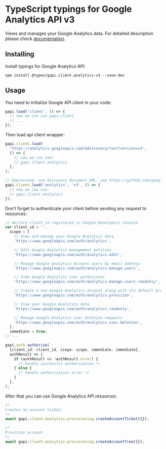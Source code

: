 # TypeScript typings for Google Analytics API v3

Views and manages your Google Analytics data.
For detailed description please check [documentation](https://developers.google.com/analytics/).

## Installing

Install typings for Google Analytics API:

```
npm install @types/gapi.client.analytics-v3 --save-dev
```

## Usage

You need to initialize Google API client in your code:

```typescript
gapi.load('client', () => {
  // now we can use gapi.client
  // ...
});
```

Then load api client wrapper:

```typescript
gapi.client.load(
  'https://analytics.googleapis.com/$discovery/rest?version=v3',
  () => {
    // now we can use:
    // gapi.client.analytics
  },
);
```

```typescript
// Deprecated, use discovery document URL, see https://github.com/google/google-api-javascript-client/blob/master/docs/reference.md#----gapiclientloadname----version----callback--
gapi.client.load('analytics', 'v3', () => {
  // now we can use:
  // gapi.client.analytics
});
```

Don't forget to authenticate your client before sending any request to resources:

```typescript
// declare client_id registered in Google Developers Console
var client_id = '',
  scope = [
    // View and manage your Google Analytics data
    'https://www.googleapis.com/auth/analytics',

    // Edit Google Analytics management entities
    'https://www.googleapis.com/auth/analytics.edit',

    // Manage Google Analytics Account users by email address
    'https://www.googleapis.com/auth/analytics.manage.users',

    // View Google Analytics user permissions
    'https://www.googleapis.com/auth/analytics.manage.users.readonly',

    // Create a new Google Analytics account along with its default property and view
    'https://www.googleapis.com/auth/analytics.provision',

    // View your Google Analytics data
    'https://www.googleapis.com/auth/analytics.readonly',

    // Manage Google Analytics user deletion requests
    'https://www.googleapis.com/auth/analytics.user.deletion',
  ],
  immediate = true;
// ...

gapi.auth.authorize(
  {client_id: client_id, scope: scope, immediate: immediate},
  authResult => {
    if (authResult && !authResult.error) {
      /* handle successful authorization */
    } else {
      /* handle authorization error */
    }
  },
);
```

After that you can use Google Analytics API resources: <!-- TODO: make this work for multiple namespaces -->

```typescript
/*
Creates an account ticket.
*/
await gapi.client.analytics.provisioning.createAccountTicket({});

/*
Provision account.
*/
await gapi.client.analytics.provisioning.createAccountTree({});
```

